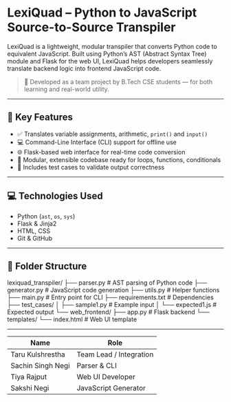 # LexiQuad – Python to JavaScript Source-to-Source Transpiler

LexiQuad is a lightweight, modular transpiler that converts Python code to equivalent JavaScript. Built using Python’s AST (Abstract Syntax Tree) module and Flask for the web UI, LexiQuad helps developers seamlessly translate backend logic into frontend JavaScript code.

> 🚀 Developed as a team project by B.Tech CSE students — for both learning and real-world utility.

---

## 🧠 Key Features

- ✅ Translates variable assignments, arithmetic, `print()` and `input()`
- 💻 Command-Line Interface (CLI) support for offline use
- 🌐 Flask-based web interface for real-time code conversion
- 🔄 Modular, extensible codebase ready for loops, functions, conditionals
- 📁 Includes test cases to validate output correctness

---

## 💻 Technologies Used

- Python (`ast`, `os`, `sys`)
- Flask & Jinja2
- HTML, CSS
- Git & GitHub

---

## 📂 Folder Structure

lexiquad_transpiler/
├── parser.py # AST parsing of Python code
├── generator.py # JavaScript code generation
├── utils.py # Helper functions
├── main.py # Entry point for CLI
├── requirements.txt # Dependencies
├── test_cases/
│ ├── sample1.py # Example input
│ └── expected1.js # Expected output
└── web_frontend/
├── app.py # Flask backend
└── templates/
└── index.html # Web UI template


---

| Name              | Role                   
| ----------------- | ----------------------- | 
| Taru Kulshrestha  | Team Lead / Integration | 
| Sachin Singh Negi | Parser & CLI            | 
| Tiya Rajput       | Web UI Developer        |
| Sakshi Negi       | JavaScript Generator    |


